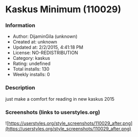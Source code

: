 # Kaskus Minimum (110029)

### Information
- Author: DijaminGila (unknown)
- Created at: unknown
- Updated at: 2/2/2015, 4:41:18 PM
- License: NO-REDISTRIBUTION
- Category: kaskus
- Rating: undefined
- Total installs: 130
- Weekly installs: 0


### Description
just make a comfort for reading in new kaskus 2015


### Screenshots (links to userstyles.org)
![https://userstyles.org/style_screenshots/110029_after.png](https://userstyles.org/style_screenshots/110029_after.png)


